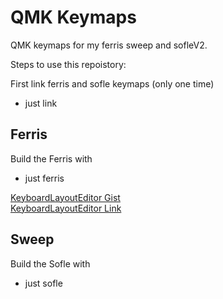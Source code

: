 # QMK Keymaps

QMK keymaps for my ferris sweep and sofleV2.

Steps to use this repoistory:

First link ferris and sofle keymaps (only one time)
 - just link


## Ferris
Build the Ferris with
 - just ferris

[KeyboardLayoutEditor Gist](https://gist.github.com/diffy0712/6f6bec0f5fc9030cd80c0a83039da842)  
[KeyboardLayoutEditor Link](http://www.keyboard-layout-editor.com/#/gists/6f6bec0f5fc9030cd80c0a83039da842)


## Sweep 
Build the Sofle with
 - just sofle